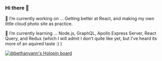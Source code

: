 ### Hi there 👋

🔭 I’m currently working on ...
  Getting better at React, and making my own little cloud photo site as practice. 
  
 🌱 I’m currently learning ...
    Node.js, GraphQL, Apollo Express Server, React Query, and Redux (which I will admit I don't quite like yet, but I've heard its more of an aquired taste :) ) 


[![@bethanyann's Holopin board](https://holopin.io/api/user/board?user=bethanyann)](https://holopin.io/@bethanyann)
<!--
**bethanyann/bethanyann** is a ✨ _special_ ✨ repository because its `README.md` (this file) appears on your GitHub profile.

Here are some ideas to get you started:

- 🔭 I’m currently working on ...
- 🌱 I’m currently learning ...
- 👯 I’m looking to collaborate on ...
- 🤔 I’m looking for help with ...
- 💬 Ask me about ...
- 📫 How to reach me: ...
- 😄 Pronouns: ...
- ⚡ Fun fact: ...
-->
